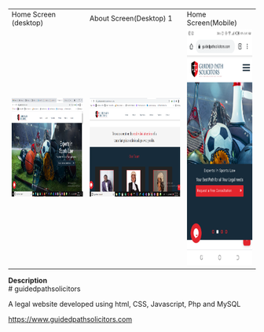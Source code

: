 
<table>
  <tr>
    <td>Home Screen (desktop)</td>
     <td>About Screen(Desktop) 1</td>
     <td>Home Screen(Mobile)</td>
  </tr>
  <tr>
    <td><img src="https://github.com/temitopeakin1/guidedpathsolicitors/blob/master/Screenshot%20(278).png" width=500 height=200></td>
    <td><img src="https://github.com/temitopeakin1/guidedpathsolicitors/blob/master/Screenshot%20(280).png" width=500 height=200></td>
    <td><img src="https://github.com/temitopeakin1/guidedpathsolicitors/blob/master/Screenshot_20210827-064143.png" width=270 height=480></td>
  </tr>
 </table>
 <strong>Description</strong><br>
# guidedpathsolicitors

A legal website developed using html, CSS, Javascript, Php and MySQL

https://www.guidedpathsolicitors.com

